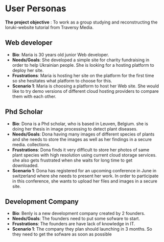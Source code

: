 # User Personas

**The project objective** : To work as a group studying and reconstructing the
loruki-website tutorial from Traversy Media.

## Web developer

- **Bio**: Maria is 30 years old junior Web developer.
- **Needs/Goals**: She developed a simple site for charity fundraising in order
  to help Ukrainian people. She is looking for a hosting platform to deploy her
  site.
- **Frustrations**: Maria is hosting her site on the platform for the first time
  so she hesitates what platform to choose for this.
- **Scenario 1**: Maria is choosing a platform to host her Web site. She would
  like to try demo versions of different cloud hosting providers to compare them
  with each other.

## Phd Scholar

- **Bio**: Dona is a Phd scholar, who is based in Leuven, Belgium. she is doing
  her thesis in image processing to detect plant diseases.
- **Needs/Goals**: Dona having many images of different species of plants and
  she needs to store the images as well as her findings in a secure media.
  collections.
- **Frustrations**: Dona finds it very difficult to store her photos of same
  plant species with high resolution using current cloud storage services. she
  also gets frustrated when she waits for long time to get downloaded.
- **Scenario 1**: Dona has registered for an upcoming conference in June in
  switzerland where she needs to present her work. In order to participate in
  this conference, she wants to upload her files and images in a secure site.

## Development Company

- **Bio**: Benly is a new development company created by 2 founders.
- **Needs/Goals**: The founders need to put some sofware to start.
- **Frustrations**: The founders are have lack of knowledge in IT.
- **Scenario 1**: The company they plan should launching in 3 months. So they
  need to get the sofware as soon as possible
